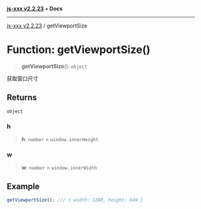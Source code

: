 [**js-xxx v2.2.23**](../README.md) • **Docs**

***

[js-xxx v2.2.23](../README.md) / getViewportSize

# Function: getViewportSize()

> **getViewportSize**(): `object`

获取窗口尺寸

## Returns

`object`

### h

> **h**: `number` = `window.innerHeight`

### w

> **w**: `number` = `window.innerWidth`

## Example

```ts
getViewportSize(); /// { width: 1280, height: 649 }
```
